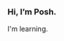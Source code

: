 ### Hi, I’m Posh.
I'm learning.


<!---
honestlytho/honestlytho is a ✨ special ✨ repository because its `README.md` (this file) appears on your GitHub profile.
You can click the Preview link to take a look at your changes.
--->
